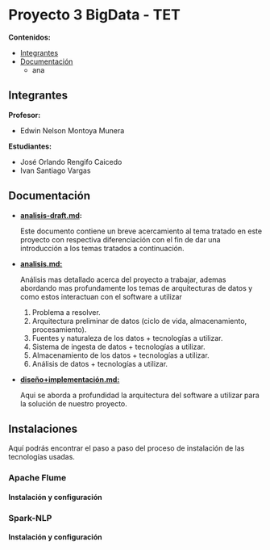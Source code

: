 # Proyecto 3 BigData - TET

**Contenidos:**
- [Integrantes](#Integrantes)
- [Documentación](#Documentación)
	- ana 

## Integrantes

**Profesor:**
- Edwin Nelson Montoya Munera

**Estudiantes:**
- José Orlando Rengifo Caicedo
- Ivan Santiago Vargas

## Documentación

- **[analisis-draft.md](analisis-draft.md):**

	Este documento contiene un  breve acercamiento al tema tratado  en este proyecto con respectiva diferenciación con el fin de dar una introducción a los temas tratados a continuación.
	
- **[analisis.md:](analisis.md)**

	Análisis mas detallado acerca del proyecto a trabajar, ademas abordando mas profundamente los temas de arquitecturas de datos y como estos interactuan con el software a utilizar
	1.  Problema a resolver.
	2.  Arquitectura preliminar de datos (ciclo de vida, almacenamiento, procesamiento).
	3.  Fuentes y naturaleza de los datos + tecnologías a utilizar.
	4.  Sistema de ingesta de datos + tecnologías a utilizar.
	5.  Almacenamiento de los datos + tecnologías a utilizar.
	6.  Análisis de datos + tecnologías a utilizar.
	
- **[diseño+implementación.md:](diseño+implementacion.md)**

	Aqui se aborda a profundidad la arquitectura del software a utilizar para la solución de nuestro proyecto.

## Instalaciones

Aquí podrás encontrar el paso a paso del proceso de instalación de las tecnologías usadas.

### Apache Flume

#### Instalación y configuración

### Spark-NLP
	
#### Instalación y configuración

<!--stackedit_data:
eyJoaXN0b3J5IjpbLTU4NjEyMTkxNCwtMjExNTMwMjYyMywzMz
cyNzgwNTAsLTExNTE4NjEwODAsMjA1MzIyNjU4Nyw2ODI5MzUz
OV19
-->